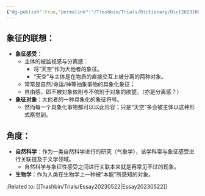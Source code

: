 ```yaml
---
{"dg-publish":true,"permalink":"/Trashbin/Trials/Dictionary/Dict20231005/","title":"天空","created":"","updated":""}
---
```


## 象征的联想：
- **象征感受：**
	- 主体的被监视感与分离感：
		- 将“天空”作为大他者的象征。
		- “天空”与主体是在物质的直接交互上被分离的两种对象。
	- 常常是自然/命运/神等抽象事物的具象化象征；
	- 自由感，即不被对象依附与不依附于对象的欲望。（亦是分离感？）
- **象征对象**：大他者的一种具象化的象征符号。
	- 然而每一个具象化事物都可以以此形容；只是“天空”多会被主体以这种形式察觉到。

## 角度：
- **自然科学**：作为一类自然科学进行的研究（气象学），该学科常与象征感受进行关联提及于文学领域。
	- 自然科学与象征性感受之间进行关联本来就是再常见不过的现象。
- **生物学**：作为人类在生物学上一种被“本能”所感知的对象。

;Related to: [[Trashbin/Trials/Essay20230522\|Essay20230522]]